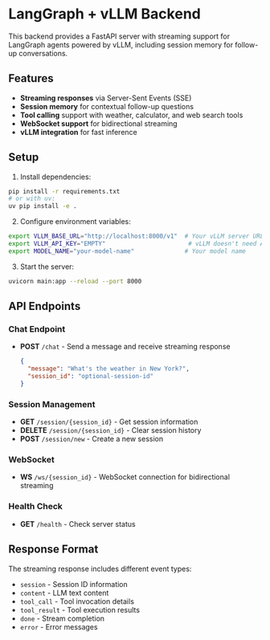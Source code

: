 # LangGraph + vLLM Backend

This backend provides a FastAPI server with streaming support for LangGraph agents powered by vLLM, including session memory for follow-up conversations.

## Features

- **Streaming responses** via Server-Sent Events (SSE)
- **Session memory** for contextual follow-up questions
- **Tool calling** support with weather, calculator, and web search tools
- **WebSocket support** for bidirectional streaming
- **vLLM integration** for fast inference

## Setup

1. Install dependencies:
```bash
pip install -r requirements.txt
# or with uv:
uv pip install -e .
```

2. Configure environment variables:
```bash
export VLLM_BASE_URL="http://localhost:8000/v1"  # Your vLLM server URL
export VLLM_API_KEY="EMPTY"                       # vLLM doesn't need API key
export MODEL_NAME="your-model-name"              # Your model name
```

3. Start the server:
```bash
uvicorn main:app --reload --port 8000
```

## API Endpoints

### Chat Endpoint
- **POST** `/chat` - Send a message and receive streaming response
  ```json
  {
    "message": "What's the weather in New York?",
    "session_id": "optional-session-id"
  }
  ```

### Session Management
- **GET** `/session/{session_id}` - Get session information
- **DELETE** `/session/{session_id}` - Clear session history
- **POST** `/session/new` - Create a new session

### WebSocket
- **WS** `/ws/{session_id}` - WebSocket connection for bidirectional streaming

### Health Check
- **GET** `/health` - Check server status

## Response Format

The streaming response includes different event types:
- `session` - Session ID information
- `content` - LLM text content
- `tool_call` - Tool invocation details
- `tool_result` - Tool execution results
- `done` - Stream completion
- `error` - Error messages